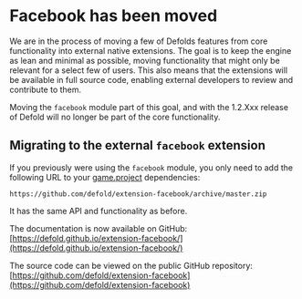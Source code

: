 # Facebook has been moved

We are in the process of moving a few of Defolds features from core
functionality into external native extensions. The goal is to keep the engine
as lean and minimal as possible, moving functionality that might only be
relevant for a select few of users. This also means that the extensions will be
available in full source code, enabling external developers to review and
contribute to them.

Moving the `facebook` module part of this goal, and with the 1.2.Xxx
release of Defold will no longer be part of the core functionality.


## Migrating to the external `facebook` extension

If you previously were using the `facebook` module, you only need to add the
following URL to your [game.project](/game.project) dependencies:
```
https://github.com/defold/extension-facebook/archive/master.zip
```

It has the same API and functionality as before.

The documentation is now available on GitHub:
[https://defold.github.io/extension-facebook/](https://defold.github.io/extension-facebook/)

The source code can be viewed on the public GitHub repository:
[https://github.com/defold/extension-facebook](https://github.com/defold/extension-facebook)
